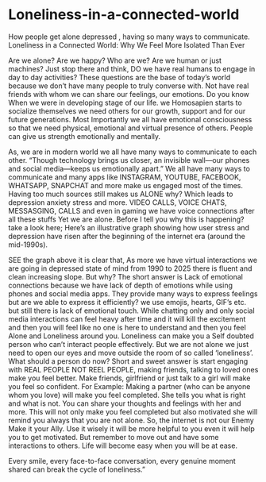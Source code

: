 # Loneliness-in-a-connected-world
How people get alone depressed , having so many ways to communicate.
Loneliness in a Connected World: Why We Feel More Isolated Than Ever

Are we alone? Are we happy? Who are we? Are we human or just machines? Just stop there and think, DO we have real humans to engage in day to day activities? 
These questions are the base of today’s world because we don’t have many people to truly converse with. Not have real friends with whom we can share our feelings, our emotions.
Do you know When we were in developing stage of our life. we Homosapien starts to socialize themselves we need others for our growth, support and for our future generations. Most Importantly we all have emotional consciousness so that we need physical, emotional and virtual presence of others.  People can give us strength emotionally and mentally.

As, we are in modern world we all have many ways to communicate to each other. “Though technology brings us closer, an invisible wall—our phones and social media—keeps us emotionally apart.” We all have many ways to communicate and many apps like INSTAGRAM, YOUTUBE, FACEBOOK, WHATSAPP, SNAPCHAT and more make us engaged most of the times. Having too much sources still makes us ALONE why? Which leads to depression anxiety stress and more.
VIDEO CALLS, VOICE CHATS, MESSASGING, CALLS and even in gaming we have voice connections after all these stuffs Yet we are alone. Before I tell you why this is happening? take a look here;  Here’s an illustrative graph showing how user stress and depression have risen after the beginning of the internet era (around the mid-1990s).

SEE the graph above it is clear that, As more we have virtual interactions we are going in depressed state of mind from 1990 to 2025 there is fluent and clean increasing slope. But why? The short answer is Lack of emotional connections because we have lack of depth of emotions while using phones and social media apps. They provide many ways to express feelings but are we able to express it efficiently? we use emojis, hearts, GIF’s etc. but still there is lack of emotional touch. While chatting only and only social media interactions can feel heavy after time and it will kill the excitement and then you will feel like no one is here to understand and then you feel Alone and Loneliness around you. Loneliness can make you a Self doubted person who can’t interact people effectively. But we are not alone we just need to open our eyes and move outside the room of so called ‘loneliness’.
What should a person do now? Short and sweet answer is start engaging with REAL PEOPLE NOT REEL PEOPLE, making friends, talking to loved ones make you feel better. Make friends, girlfriend or just talk to a girl will make you feel so confident.
For Example: Making a partner (who can be anyone whom you love) will make you feel completed. She tells you what is right and what is not. You can share your thoughts and feelings with her and more. This will not only make you feel completed but also motivated she will remind you always that you are not alone.
So, the internet is not our Enemy Make it your Ally. Use it wisely it will be more helpful to you even it will help you to get motivated. But remember to move out and have some interactions to others. Life will become easy when you will be at ease.

Every smile, every face-to-face conversation, every genuine moment shared  can break the cycle of loneliness.”
